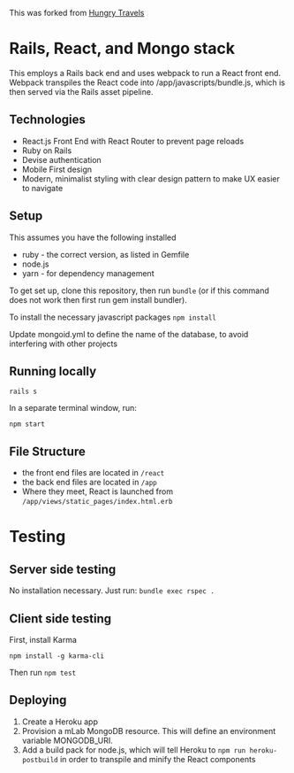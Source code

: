 This was forked from [Hungry Travels](https://github.com/laurado/hungry-travels)

# Rails, React, and Mongo stack
This employs a Rails back end and uses webpack to run a React front end. Webpack transpiles the React code into /app/javascripts/bundle.js, which is then served via the Rails asset pipeline.


## Technologies
* React.js Front End with React Router to prevent page reloads
* Ruby on Rails 
* Devise authentication
* Mobile First design
* Modern, minimalist styling with clear design pattern to make UX easier to navigate

## Setup
This assumes you have the following installed
* ruby - the correct version, as listed in Gemfile
* node.js 
* yarn - for dependency management


To get set up, clone this repository, then run ```bundle```
(or if this command does not work then first run gem install bundler).

To install the necessary javascript packages ```npm install```

Update mongoid.yml to define the name of the database, to avoid interfering with other projects

## Running locally
```
rails s
```

In a separate terminal window, run:
```
npm start
```

## File Structure
* the front end files are located in ```/react```
* the back end files are located in ```/app```
* Where they meet, React is launched from ```/app/views/static_pages/index.html.erb```

# Testing
## Server side testing
No installation necessary. Just run:
```bundle exec rspec .```

## Client side testing
First, install Karma
```
npm install -g karma-cli
```
Then run
```npm test```

## Deploying
1. Create a Heroku app
2. Provision a mLab MongoDB resource. This will define an environment variable MONGODB_URI.
3. Add a build pack for node.js, which will tell Heroku to ```npm run heroku-postbuild``` in order to transpile and minify the React components
